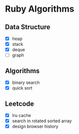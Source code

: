 # Ruby Algorithms

## Data Structure
- [X] heap
- [X] stack
- [X] deque
- [ ] graph

## Algorithms
- [X] binary search
- [X] quick sort

## Leetcode
- [X] lru cache
- [X] search in rotated sorted array
- [X] design browser history